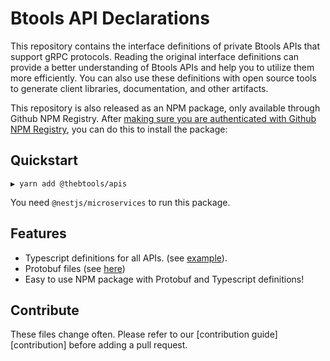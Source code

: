 # Btools API Declarations

This repository contains the interface definitions of private Btools APIs that
support gRPC protocols. Reading the original interface definitions can provide a
better understanding of Btools APIs and help you to utilize them more
efficiently. You can also use these definitions with open source tools to
generate client libraries, documentation, and other artifacts.

This repository is also released as an NPM package, only available through
Github NPM Registry. After [making sure you are authenticated with Github NPM
Registry][github-npm], you can do this to install the package:

## Quickstart

```shell
▶ yarn add @thebtools/apis
```

You need `@nestjs/microservices` to run this package.

## Features

- Typescript definitions for all APIs. (see [example][typescript-example]).
- Protobuf files (see [here](protobuf))
- Easy to use NPM package with Protobuf and Typescript definitions!

## Contribute

These files change often. Please refer to our [contribution guide][contribution]
before adding a pull request.

[typescript-example]: ./src/generated
[protobuf]: ./protos
[github-npm]:
  https://help.github.com/en/github/managing-packages-with-github-package-registry/configuring-npm-for-use-with-github-package-registry
